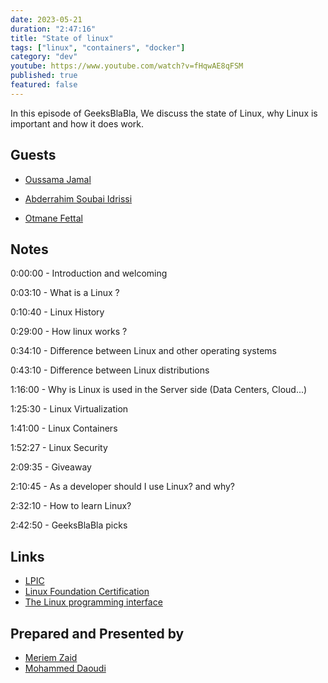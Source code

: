 ```yaml
---
date: 2023-05-21
duration: "2:47:16"
title: "State of linux"
tags: ["linux", "containers", "docker"]
category: "dev"
youtube: https://www.youtube.com/watch?v=fHqwAE8qFSM
published: true
featured: false
---
```


In this episode of GeeksBlaBla, We discuss the state of Linux, why Linux is important and how it does work.

## Guests

- [Oussama Jamal](https://ma.linkedin.com/in/jamaloussama/en)

- [Abderrahim Soubai Idrissi](https://twitter.com/soub4i)

- [Otmane Fettal](https://twitter.com/OFettal)

## Notes

0:00:00 - Introduction and welcoming

0:03:10 - What is a Linux ?

0:10:40 - Linux History

0:29:00 - How linux works ?

0:34:10 - Difference between Linux and other operating systems

0:43:10 - Difference between Linux distributions

1:16:00 - Why is Linux is used in the Server side (Data Centers, Cloud...)

1:25:30 - Linux Virtualization 

1:41:00 - Linux Containers

1:52:27 - Linux Security

2:09:35 - Giveaway

2:10:45 - As a developer should I use Linux? and why?

2:32:10 - How to learn Linux?

2:42:50 - GeeksBlaBla picks

## Links
- [LPIC](https://www.lpi.org/our-certifications/lpic-1-overview)
- [Linux Foundation Certification](https://training.linuxfoundation.org/training/introduction-to-linux/)
- [The Linux programming interface](https://man7.org/tlpi/)

## Prepared and Presented by
- [Meriem Zaid](https://twitter.com/_imeriem)
- [Mohammed Daoudi](https://www.linkedin.com/in/iduoad/)
